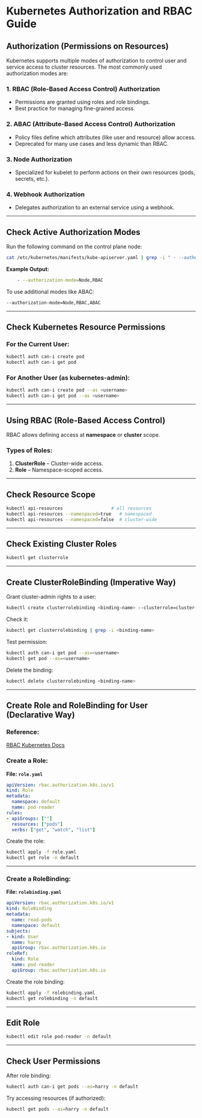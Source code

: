 # **Kubernetes Authorization and RBAC Guide**

## **Authorization (Permissions on Resources)**

Kubernetes supports multiple modes of authorization to control user and service access to 
cluster resources. The most commonly used authorization modes are:

### 1. **RBAC (Role-Based Access Control) Authorization**

* Permissions are granted using roles and role bindings.
* Best practice for managing fine-grained access.

### 2. **ABAC (Attribute-Based Access Control) Authorization**

* Policy files define which attributes (like user and resource) allow access.
* Deprecated for many use cases and less dynamic than RBAC.

### 3. **Node Authorization**

* Specialized for kubelet to perform actions on their own resources (pods, secrets, etc.).

### 4. **Webhook Authorization**

* Delegates authorization to an external service using a webhook.

---

## **Check Active Authorization Modes**

Run the following command on the control plane node:

```bash
cat /etc/kubernetes/manifests/kube-apiserver.yaml | grep -i " - --authorization-mode="
```

**Example Output:**

```bash
    - --authorization-mode=Node,RBAC
```

To use additional modes like ABAC:

```bash
--authorization-mode=Node,RBAC,ABAC
```

---

## **Check Kubernetes Resource Permissions**

### **For the Current User:**

```bash
kubectl auth can-i create pod
kubectl auth can-i get pod
```

### **For Another User (as kubernetes-admin):**

```bash
kubectl auth can-i create pod --as <username>
kubectl auth can-i get pod --as <username>
```

---

## **Using RBAC (Role-Based Access Control)**

RBAC allows defining access at **namespace** or **cluster** scope.

### **Types of Roles:**

1. **ClusterRole** – Cluster-wide access.
2. **Role** – Namespace-scoped access.

---

## **Check Resource Scope**

```bash
kubectl api-resources                  # all resources
kubectl api-resources --namespaced=true   # namespaced
kubectl api-resources --namespaced=false  # cluster-wide
```

---

## **Check Existing Cluster Roles**

```bash
kubectl get clusterrole
```

---

## **Create ClusterRoleBinding (Imperative Way)**

Grant cluster-admin rights to a user:

```bash
kubectl create clusterrolebinding <binding-name> --clusterrole=cluster-admin --user=<username>
```

Check it:

```bash
kubectl get clusterrolebinding | grep -i <binding-name>
```

Test permission:

```bash
kubectl auth can-i get pod --as=<username>
kubectl get pod --as=<username>
```

Delete the binding:

```bash
kubectl delete clusterrolebinding <binding-name>
```

---

## **Create Role and RoleBinding for User (Declarative Way)**

### **Reference**:

[RBAC Kubernetes Docs](https://kubernetes.io/docs/reference/access-authn-authz/rbac/)

### **Create a Role:**

**File: `role.yaml`**

```yaml
apiVersion: rbac.authorization.k8s.io/v1
kind: Role
metadata:
  namespace: default
  name: pod-reader
rules:
- apiGroups: [""]
  resources: ["pods"]
  verbs: ["get", "watch", "list"]
```

Create the role:

```bash
kubectl apply -f role.yaml
kubectl get role -n default
```

---

### **Create a RoleBinding:**

**File: `rolebinding.yaml`**

```yaml
apiVersion: rbac.authorization.k8s.io/v1
kind: RoleBinding
metadata:
  name: read-pods
  namespace: default
subjects:
- kind: User
  name: harry
  apiGroup: rbac.authorization.k8s.io
roleRef:
  kind: Role
  name: pod-reader
  apiGroup: rbac.authorization.k8s.io
```

Create the role binding:

```bash
kubectl apply -f rolebinding.yaml
kubectl get rolebinding -n default
```

---

## **Edit Role**

```bash
kubectl edit role pod-reader -n default
```

---

## **Check User Permissions**

After role binding:

```bash
kubectl auth can-i get pods --as=harry -n default
```

Try accessing resources (if authorized):

```bash
kubectl get pods --as=harry -n default
```

